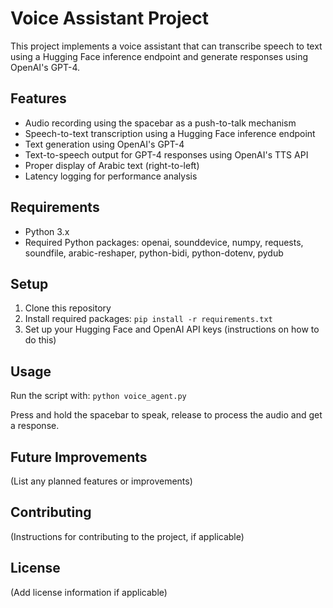 # Voice Assistant Project

This project implements a voice assistant that can transcribe speech to text using a Hugging Face inference endpoint and generate responses using OpenAI's GPT-4.

## Features
- Audio recording using the spacebar as a push-to-talk mechanism
- Speech-to-text transcription using a Hugging Face inference endpoint
- Text generation using OpenAI's GPT-4
- Text-to-speech output for GPT-4 responses using OpenAI's TTS API
- Proper display of Arabic text (right-to-left)
- Latency logging for performance analysis

## Requirements
- Python 3.x
- Required Python packages: openai, sounddevice, numpy, requests, soundfile, arabic-reshaper, python-bidi, python-dotenv, pydub

## Setup
1. Clone this repository
2. Install required packages: `pip install -r requirements.txt`
3. Set up your Hugging Face and OpenAI API keys (instructions on how to do this)

## Usage
Run the script with: `python voice_agent.py`

Press and hold the spacebar to speak, release to process the audio and get a response.

## Future Improvements
(List any planned features or improvements)

## Contributing
(Instructions for contributing to the project, if applicable)

## License
(Add license information if applicable)